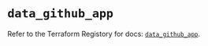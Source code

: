 # `data_github_app`

Refer to the Terraform Registory for docs: [`data_github_app`](https://registry.terraform.io/providers/integrations/github/5.32.0/docs/data-sources/app).
